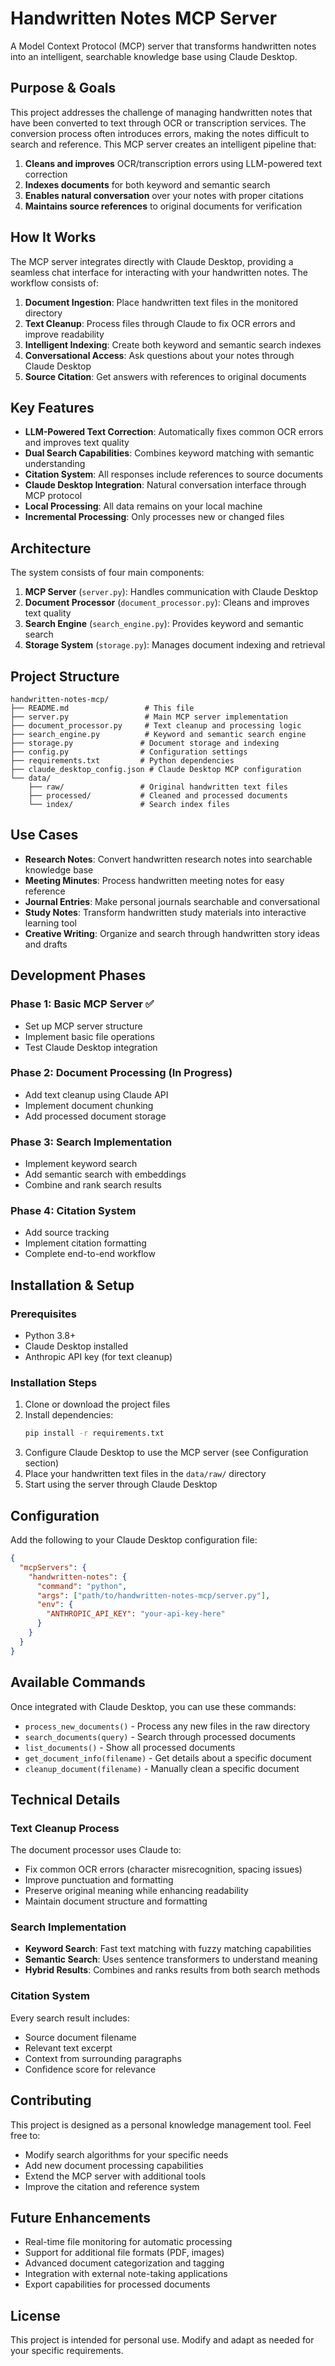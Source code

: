 # Handwritten Notes MCP Server

A Model Context Protocol (MCP) server that transforms handwritten notes into an intelligent, searchable knowledge base using Claude Desktop.

## Purpose & Goals

This project addresses the challenge of managing handwritten notes that have been converted to text through OCR or transcription services. The conversion process often introduces errors, making the notes difficult to search and reference. This MCP server creates an intelligent pipeline that:

1. **Cleans and improves** OCR/transcription errors using LLM-powered text correction
2. **Indexes documents** for both keyword and semantic search
3. **Enables natural conversation** over your notes with proper citations
4. **Maintains source references** to original documents for verification

## How It Works

The MCP server integrates directly with Claude Desktop, providing a seamless chat interface for interacting with your handwritten notes. The workflow consists of:

1. **Document Ingestion**: Place handwritten text files in the monitored directory
2. **Text Cleanup**: Process files through Claude to fix OCR errors and improve readability
3. **Intelligent Indexing**: Create both keyword and semantic search indexes
4. **Conversational Access**: Ask questions about your notes through Claude Desktop
5. **Source Citation**: Get answers with references to original documents

## Key Features

- **LLM-Powered Text Correction**: Automatically fixes common OCR errors and improves text quality
- **Dual Search Capabilities**: Combines keyword matching with semantic understanding
- **Citation System**: All responses include references to source documents
- **Claude Desktop Integration**: Natural conversation interface through MCP protocol
- **Local Processing**: All data remains on your local machine
- **Incremental Processing**: Only processes new or changed files

## Architecture

The system consists of four main components:

1. **MCP Server** (`server.py`): Handles communication with Claude Desktop
2. **Document Processor** (`document_processor.py`): Cleans and improves text quality
3. **Search Engine** (`search_engine.py`): Provides keyword and semantic search
4. **Storage System** (`storage.py`): Manages document indexing and retrieval

## Project Structure

```
handwritten-notes-mcp/
├── README.md                 # This file
├── server.py                 # Main MCP server implementation
├── document_processor.py     # Text cleanup and processing logic
├── search_engine.py          # Keyword and semantic search engine
├── storage.py               # Document storage and indexing
├── config.py                # Configuration settings
├── requirements.txt         # Python dependencies
├── claude_desktop_config.json # Claude Desktop MCP configuration
└── data/
    ├── raw/                 # Original handwritten text files
    ├── processed/           # Cleaned and processed documents
    └── index/               # Search index files
```

## Use Cases

- **Research Notes**: Convert handwritten research notes into searchable knowledge base
- **Meeting Minutes**: Process handwritten meeting notes for easy reference
- **Journal Entries**: Make personal journals searchable and conversational
- **Study Notes**: Transform handwritten study materials into interactive learning tool
- **Creative Writing**: Organize and search through handwritten story ideas and drafts

## Development Phases

### Phase 1: Basic MCP Server ✅
- Set up MCP server structure
- Implement basic file operations
- Test Claude Desktop integration

### Phase 2: Document Processing (In Progress)
- Add text cleanup using Claude API
- Implement document chunking
- Add processed document storage

### Phase 3: Search Implementation
- Implement keyword search
- Add semantic search with embeddings
- Combine and rank search results

### Phase 4: Citation System
- Add source tracking
- Implement citation formatting
- Complete end-to-end workflow

## Installation & Setup

### Prerequisites
- Python 3.8+
- Claude Desktop installed
- Anthropic API key (for text cleanup)

### Installation Steps

1. Clone or download the project files
2. Install dependencies:
   ```bash
   pip install -r requirements.txt
   ```
3. Configure Claude Desktop to use the MCP server (see Configuration section)
4. Place your handwritten text files in the `data/raw/` directory
5. Start using the server through Claude Desktop

## Configuration

Add the following to your Claude Desktop configuration file:

```json
{
  "mcpServers": {
    "handwritten-notes": {
      "command": "python",
      "args": ["path/to/handwritten-notes-mcp/server.py"],
      "env": {
        "ANTHROPIC_API_KEY": "your-api-key-here"
      }
    }
  }
}
```

## Available Commands

Once integrated with Claude Desktop, you can use these commands:

- `process_new_documents()` - Process any new files in the raw directory
- `search_documents(query)` - Search through processed documents
- `list_documents()` - Show all processed documents
- `get_document_info(filename)` - Get details about a specific document
- `cleanup_document(filename)` - Manually clean a specific document

## Technical Details

### Text Cleanup Process
The document processor uses Claude to:
- Fix common OCR errors (character misrecognition, spacing issues)
- Improve punctuation and formatting
- Preserve original meaning while enhancing readability
- Maintain document structure and formatting

### Search Implementation
- **Keyword Search**: Fast text matching with fuzzy matching capabilities
- **Semantic Search**: Uses sentence transformers to understand meaning
- **Hybrid Results**: Combines and ranks results from both search methods

### Citation System
Every search result includes:
- Source document filename
- Relevant text excerpt
- Context from surrounding paragraphs
- Confidence score for relevance

## Contributing

This project is designed as a personal knowledge management tool. Feel free to:
- Modify search algorithms for your specific needs
- Add new document processing capabilities
- Extend the MCP server with additional tools
- Improve the citation and reference system

## Future Enhancements

- Real-time file monitoring for automatic processing
- Support for additional file formats (PDF, images)
- Advanced document categorization and tagging
- Integration with external note-taking applications
- Export capabilities for processed documents

## License

This project is intended for personal use. Modify and adapt as needed for your specific requirements.